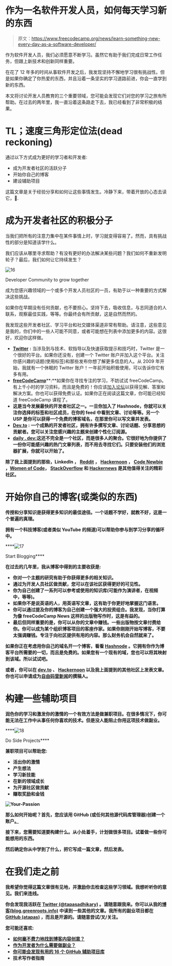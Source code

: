 # 作为一名软件开发人员，如何每天学习新的东西

> 原文：<https://www.freecodecamp.org/news/learn-something-new-every-day-as-a-software-developer/>

作为软件开发人员，我们必须愿意不断学习。虽然它有助于我们完成日常工作任务，但跟上新技术和创新同样重要。

在花了 12 年多的时间从事软件开发之后，我发现坚持不懈地学习很有挑战性。但是如果你确定了你热爱的东西，并且沿着一条坚实的学习道路前进，你会一直学到新的东西。

本文将讨论开发人员教育的三个重要领域，您可能会发现它们对您的学习之旅有所帮助。在过去的两年里，我一直沿着这条路走下去，我已经看到了非常积极的结果。

# TL；速度三角形定位法(dead reckoning)

通过以下方式成为更好的学习者和开发者:

*   成为开发者社区的活跃分子
*   开始你自己的博客
*   建设辅助项目

这篇文章是关于经验分享和如何让这些事情发生。冷静下来，带着开放的心态去读它，🧘.

# 成为开发者社区的积极分子

当我们把所有的注意力集中在某件事情上时，学习就变得容易了。然而，具有挑战性的部分是知道该学什么。

我们应该从哪里寻求帮助？有没有更好的办法解决某些问题？我们如何不重新发明轮子？最后，我们如何让它持续发生？

![16](img/6ac777ccde3dfe43d6b9e038def7a3f2.png)

Developer Community to grow together

成为您感兴趣领域的一个或多个开发人员社区的一员，有助于以一种重要的方式解决这些挑战。

如果你在早期没有任何贡献，也不要担心。坚持下去，吸收信息，与志同道合的人联系，观察最佳实践，等等。你最终会有所贡献，这是自然而然的。

我发现这些开发者社区、学习平台和社交媒体渠道非常有帮助。请注意，这些意见是我的，你们中的一些人可能不同意，或者可能想在列表中添加更多的内容。这很好，欢迎你这样做。

*   [**Twitter**](https://twitter.com/home) **:** 当涉及到与技术、软指导以及快速获取提示和技巧时，Twitter 是一个很好的平台。如果你还没有，创建一个 Twitter 账户并加入这个平台。关注你感兴趣的话题(使用标签)和那些发布你想了解更多信息的人。从 2009 年开始，我就有一个休眠的 Twitter 账户！一年前开始积极使用，可以告诉你它有多有用。
*   [**freeCodeCamp**](https://www.freecodecamp.org/)**:**如果你在寻找专注的学习，不妨试试 freeCodeCamp。有上千小时的学习资料，而且是免费的！你应该[加入论坛](https://forum.freecodecamp.org/)以获得见解、答案和解决方案。你也可以获得免费认证。如果你正在阅读这篇文章，你可能已经知道 freeCodeCamp 课程了。
*   [](https://hashnode.com/)**这是当今发展最快的开发者社区之一。一旦你加入了 Hashnode，你就可以关注你选择的标签和社区成员，在你的 feed 中看到文章、讨论等等。另一个 USP 是你可以获得一个免费的博客域名，在那里你可以写文章并发表。**
*   **[**Dev.to**](http://dev.to) **:** 一个成熟的开发者社区，拥有许多撰写文章、讨论话题、分享思想的贡献者。您可以关注您感兴趣的主题来创建个性化订阅源。**
*   **[**daily . dev:**](https://daily.dev/)**这还不完全是一个社区，而是很多人的聚合。它很好地为你提供了一份你可能感兴趣的热门文章列表，而不用去寻找它们。只要安装他们的浏览器扩展，你就可以开始了。****

****除了我上面提到的那些，LinkedIn ， [Reddit](https://www.reddit.com/) ， [Hackernoon](http://hackernoon.com/) ， [Code Newbie](https://www.codenewbie.org/) ，[Women of Code](https://www.womenwhocode.com/)， [StackOverflow](https://stackoverflow.com/) 和 [Hackernews](https://news.ycombinator.com/) 是其他值得关注的精彩社区。****

# ****开始你自己的博客(或类似的东西)****

****传授和分享知识是获得更多知识的最佳途径。一个话题不学好，就教不好，这是一个普遍的真理。****

****拥有一个科技博客(或者类似 YouTube 的频道)可以帮助你参与到学习分享的循环中。****

****![17](img/86dc12f584556905cb9737a2b07c3447.png)

Start Blogging**** 

****在过去的几年里，我从博客中得到的主要收获是:****

*   ****你对一个主题的研究有助于你获得更多的相关知识。****
*   ****通过为开发人员社区做贡献，您可以在该社区获得更好的可见性。****
*   ****你为自己创建了一系列可以参考或使用的知识库(可能作为演讲者，在视频中，等等)。****
*   ****如果你不是说英语的人，用英语写文章，这有助于你更好地掌握这门语言。****
*   ****你可以通过提及你的博客为自己创建一个强大的投资组合。我发现，当你打算为像 freeCodeCamp News 这样的出版物写作时，这是有益的。****
*   ****最后但同样重要的是，你可以从你的文章中赚钱。一些出版物按文章付费给你。你可以成为某个组织博客项目的客座作家。如果你刚刚开始写博客，不要太强调赚钱。专注于向社区提供有用的内容。那么财务机会自然就来了。****

****如果你正在考虑用你自己的域名开一个博客，看看 [Hashnode](https://hashnode.com/) 。它拥有你作为博客平台所需要的一切，而且是免费的。如果您有一个现有的域，您也可以将其映射到该域。所以试试吧。****

****或者，你可以在 [dev.to](http://dev.to/) 、 [Hackernoon](http://hackernoon.com/) 以及我上面提到的其他社区上发表文章。你也可以申请成为[自由码营新闻](https://www.freecodecamp.org/news/developer-news-style-guide/)的撰稿人。****

# ****构建一些辅助项目****

****润色你的学习和激发你的激情的一个有效方法是做兼职项目。在很多情况下，你可能无法在工作中从事任何你喜欢的技术。但是没人能阻止你用这项技术做副业。****

****![18](img/781792dbb88de19dca3c5ffe1ad44f1c.png)

Do Side Projects**** 

****兼职项目可以帮助您:****

*   ****活出你的激情****
*   ****产生想法****
*   ****学习新技能****
*   ****在新的领域成长****
*   ****为开源社区做贡献****
*   ****赚取奖励和金钱****

****![Your-Passion](img/e1956cc17d7e84d301eb47499a4f4c82.png)****

****那么如何开始呢？首先，您应该用 GitHub (或任何其他源代码库管理器)创建一个账户[。](https://github.com/)****

****接下来，您需要知道要构建什么。从小处着手，计划做很多项目。试着做一些你可能想用的东西。****

****然后确定你从中学到了什么，把它写成一篇文章，然后发表。****

# ****在我们走之前****

****我希望你觉得这篇文章很有见地，并激励你去检查这些学习领域。我想听听你的意见。我们来连线。****

****你会发现我活跃在 [Twitter (@tapasadhikary)](https://twitter.com/tapasadhikary) 。请随意跟我来。你可以从我的[博客(blog.greenroots.info)](https://blog.greenroots.info/) 中读到一些其他的文章。我所有的副业项目都在 [GitHub (atapas)](https://github.com/atapas) ，而且是开源的。请随意尝试/叉/关注。****

****您可能还喜欢:****

*   ****[如何毫不费力地找到博客内容创意？](https://blog.greenroots.info/how-to-find-blog-content-ideas-effortlessly-ckghrjv5200o7rhs1ewn40102)****
*   ****[作为开发者为什么需要做副业？](https://blog.greenroots.info/why-do-you-need-to-do-side-projects-as-a-developer-ckhn5m5km05teajs1fvjd7u5f)****
*   ****[你可能会发现有用的 16 个 GitHub 辅助项目库](https://blog.greenroots.info/16-side-project-github-repositories-you-may-find-useful-ckk50hic406quhls1dui2d6sd)****
*   ****技术写作者指南****